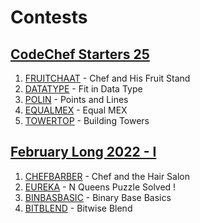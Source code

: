 # Contests

## [CodeChef Starters 25](https://www.codechef.com/START25C)
1. [FRUITCHAAT](https://www.codechef.com/START25C/problems/FRUITCHAAT) - Chef and His Fruit Stand
2. [DATATYPE](https://www.codechef.com/START25C/problems/DATATYPE) - Fit in Data Type
3. [POLIN](https://www.codechef.com/START25C/problems/POLIN) - Points and Lines
4. [EQUALMEX](https://www.codechef.com/START25C/problems/EQUALMEX) - Equal MEX
5. [TOWERTOP](https://www.codechef.com/START25C/problems/TOWERTOP) - Building Towers

## [February Long 2022 - I](https://www.codechef.com/FEB221C)
1. [CHEFBARBER](https://www.codechef.com/FEB221C/problems/CHEFBARBER) - Chef and the Hair Salon
2. [EUREKA](https://www.codechef.com/FEB221C/problems/EUREKA) - N Queens Puzzle Solved !
3. [BINBASBASIC](https://www.codechef.com/FEB221C/problems/BINBASBASIC) - Binary Base Basics
4. [BITBLEND](https://www.codechef.com/FEB221C/problems/BITBLEND) - Bitwise Blend